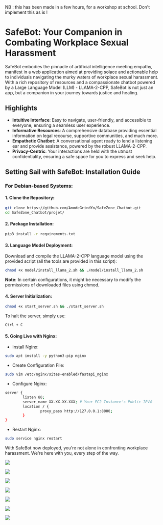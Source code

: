 NB : this has been made in a few hours, for a workshop at school. Don't implement this as is !

# SafeBot: Your Companion in Combating Workplace Sexual Harassment

SafeBot embodies the pinnacle of artificial intelligence meeting empathy, manifest in a web application aimed at providing solace and actionable help to individuals navigating the murky waters of workplace sexual harassment. With a rich repository of resources and a compassionate chatbot powered by a Large Language Model (LLM) - LLAMA-2-CPP, SafeBot is not just an app, but a companion in your journey towards justice and healing.

## Highlights

- **Intuitive Interface**: Easy to navigate, user-friendly, and accessible to everyone, ensuring a seamless user experience.
- **Informative Resources**: A comprehensive database providing essential information on legal recourse, supportive communities, and much more.
- **Empathetic Chatbot**: A conversational agent ready to lend a listening ear and provide assistance, powered by the robust LLAMA-2-CPP.
- **Privacy-Centric**: Your interactions are held with the utmost confidentiality, ensuring a safe space for you to express and seek help.

## Setting Sail with SafeBot: Installation Guide

### For Debian-based Systems:

#### 1. Clone the Repository:
```bash
git clone https://github.com/AnodeGrindYo/SafeZone_Chatbot.git
cd SafeZone_Chatbot/projet/
```

#### 2. Package Installation:
```bash
pip3 install -r requirements.txt
```

#### 3. Language Model Deployment:
Download and compile the LLAMA-2-CPP language model using the provided script (all the tools are provided in this script):
```bash
chmod +x model/install_llama_2.sh && ./model/install_llama_2.sh
```

**Note:** In certain configurations, it might be necessary to modify the permissions of downloaded files using chmod.

#### 4. Server Initialization:
```bash
chmod +x start_server.sh && ./start_server.sh
```

To halt the server, simply use:
```bash
Ctrl + C
```

#### 5. Going Live with Nginx:
- Install Nginx:
```bash
sudo apt install -y python3-pip nginx
```

- Create Configuration File:
```bash
sudo vim /etc/nginx/sites-enabled/fastapi_nginx
```

- Configure Nginx:
```bash
server {
        listen 80;
        server_name XX.XX.XX.XXX; # Your EC2 Instance's Public IPV4
        location / {
                proxy_pass http://127.0.0.1:8000;
        }
}
```

- Restart Nginx:
```bash
sudo service nginx restart
```

With SafeBot now deployed, you're not alone in confronting workplace harassment. We're here with you, every step of the way.

![](https://cdn.discordapp.com/attachments/1160907035311886339/1162223545393360946/demo.gif?ex=653b2806&is=6528b306&hm=8a1c95889300b3e3f012c38e3d6831633fbfb18b3eb4de80e974a00c06fe89c2&)

![](https://cdn.discordapp.com/attachments/932672918859702355/1162081297175420989/image.png?ex=653aa38b&is=65282e8b&hm=f022709b75e34834e69edb799fa95d1c970d99174fc11ba4727487324ae88ffa&)

![](https://cdn.discordapp.com/attachments/932672918859702355/1162082969729630360/image.png?ex=653aa51a&is=6528301a&hm=b8398a48de7620cbb20fe2a299147e463ecfc83070966c802b981c52d97002a7&)

![](https://cdn.discordapp.com/attachments/932672918859702355/1162081602109722705/image.png?ex=653aa3d4&is=65282ed4&hm=713b3870cb93c17af0dfde82d2b472cf36b9eeb4bbe928daa2f9a3758fb02578&)

![](https://cdn.discordapp.com/attachments/932672918859702355/1162081723153141801/image.png?ex=653aa3f1&is=65282ef1&hm=65c189f61e783f007eaea64266e907faca3b3e6fc76278891558fdfe910ff9b2&)

![](https://cdn.discordapp.com/attachments/932672918859702355/1162081834457387169/image.png?ex=653aa40b&is=65282f0b&hm=05078574acc78dc6bc3b70a3cc3b90567b8959359c034a7fc9a1d312fd2336a5&)

![](https://cdn.discordapp.com/attachments/932672918859702355/1162081980142342256/image.png?ex=653aa42e&is=65282f2e&hm=44433602d6ff62fdb6e7fafedfd487a844f0a60e05528224410dde921e992aa4&)

